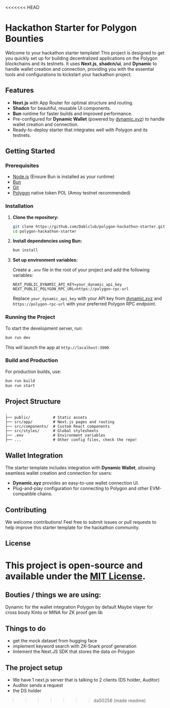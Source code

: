 <<<<<<< HEAD
# Hackathon Starter for Polygon Bounties

Welcome to your hackathon starter template! This project is designed to get you quickly set up for building decentralized applications on the Polygon blockchains and its testnets. It uses **Next.js**, **shadcn/ui**, and **Dynamic** to handle wallet creation and connection, providing you with the essential tools and configurations to kickstart your hackathon project.

## Features

- **Next.js** with App Router for optimal structure and routing.
- **Shadcn** for beautiful, reusable UI components.
- **Bun** runtime for faster builds and improved performance.
- Pre-configured for **Dynamic Wallet** (powered by [dynamic.xyz](https://dynamic.xyz)) to handle wallet creation and connection.
- Ready-to-deploy starter that integrates well with Polygon and its testnets.

## Getting Started

### Prerequisites

- [Node.js](https://nodejs.org/) (Ensure Bun is installed as your runtime)
- [Bun](https://bun.sh/docs/installation)
- [Git](https://git-scm.com/)
- [Polygon](https://polygon.technology/) native token POL (Amoy testnet recommended)

### Installation

1. **Clone the repository:**

   ```bash
   git clone https://github.com/Dablclub/polygon-hackathon-starter.git
   cd polygon-hackathon-starter
   ```

2. **Install dependencies using Bun:**

   ```bash
   bun install
   ```

3. **Set up environment variables:**

   Create a `.env` file in the root of your project and add the following variables:

   ```plaintext
   NEXT_PUBLIC_DYNAMIC_API_KEY=your_dynamic_api_key
   NEXT_PUBLIC_POLYGON_RPC_URL=https://polygon-rpc-url
   ```

   Replace `your_dynamic_api_key` with your API key from [dynamic.xyz](https://dynamic.xyz) and `https://polygon-rpc-url` with your preferred Polygon RPC endpoint.

### Running the Project

To start the development server, run:

```bash
bun run dev
```

This will launch the app at `http://localhost:3000`.

### Build and Production

For production builds, use:

```bash
bun run build
bun run start
```

## Project Structure

```plaintext
.
├── public/          # Static assets
├── src/app/         # Next.js pages and routing
├── src/components/  # Custom React components
├── src/styles/      # Global stylesheets
├── .env             # Environment variables
├── ...              # Other config files, check the repo!
```

## Wallet Integration

The starter template includes integration with **Dynamic Wallet**, allowing seamless wallet creation and connection for users:

- **Dynamic.xyz** provides an easy-to-use wallet connection UI.
- Plug-and-play configuration for connecting to Polygon and other EVM-compatible chains.

## Contributing

We welcome contributions! Feel free to submit issues or pull requests to help improve this starter template for the hackathon community.

## License

This project is open-source and available under the [MIT License](LICENSE).
=======
## Bouties / things we are using:
Dynamic for the wallet integration
Polygon by default
Maybe vlayer for cross bouty
Kinto or MINA for ZK proof gen lib

## Things to do
- get the mock dataset from hugging face
- implement keyword search with ZK-Snark proof generation
- Imlement the Next.JS SDK that stores the data on Polygon 



## The project setup
- We have 1 next.js server that is talking to 2 clients (DS holder, Auditor)
- Auditor sends a request
- the DS holder 
>>>>>>> da50258 (made readme)
